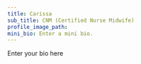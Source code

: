 ```yaml
---
title: Carissa
sub_title: CNM (Certified Nurse Midwife)
profile_image_path:
mini_bio: Enter a mini bio.
---
```


Enter your bio here